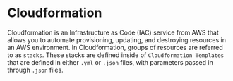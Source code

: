 # Cloudformation

Cloudformation is an Infrastructure as Code (IAC) service from AWS that allows you to automate provisioning, updating, and destroying resources in an AWS environment. In Cloudformation, groups of resources are referred to as `stacks`. These stacks are defined inside of `Cloudformation Templates` that are defined in either `.yml` or `.json` files, with parameters passed in through `.json` files.

